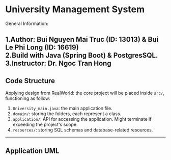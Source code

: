 # University Management System
General Information:

1.Author: Bui Nguyen Mai Truc (ID: 13013) & Bui Le Phi Long (ID: 16619)  
2.Build with Java (Spring Boot) & PostgresSQL.
3.Instructor: Dr. Ngoc Tran Hong
---
## Code Structure

Applying design from RealWorld: the core project will be placed inside `src/`, functioning as follow:
1. `University_main.java`: the main application file.
2. `domain/`: storing the folders, each represent a class. 
3. `application/`: API for accessing the application. Might terminate if exceeding the project's scope.
4. `resources/`: storing SQL schemas and database-related resources.

---
## Application UML
